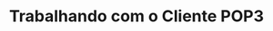 ---
title: "Trabalhando com o Cliente POP3"
url: /pt/python-net/working-with-pop3-client/
weight: 60
type: docs
---